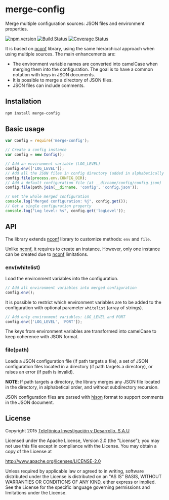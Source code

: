 # merge-config

Merge multiple configuration sources: JSON files and environment properties.

[![npm version](https://badge.fury.io/js/merge-config.svg)](http://badge.fury.io/js/merge-config)
[![Build Status](https://travis-ci.org/telefonica/node-merge-config.svg)](https://travis-ci.org/telefonica/node-merge-config)
[![Coverage Status](https://img.shields.io/coveralls/telefonica/node-merge-config.svg)](https://coveralls.io/r/telefonica/node-merge-config)

It is based on [nconf](https://github.com/indexzero/nconf) library, using the same
hierarchical approach when using multiple sources. The main enhancements are:

* The environment variable names are converted into camelCase when merging them into the configuration. The goal is to have a common notation with keys in JSON documents.
* It is possible to merge a directory of JSON files.
* JSON files can include comments.

## Installation

```bash
npm install merge-config
```

## Basic usage

```js
var Config = require('merge-config');

// Create a config instance
var config = new Config();

// Add an environment variable (LOG_LEVEL)
config.env(['LOG_LEVEL']);
// Add all the JSON files in config directory (added in alphabetically order)
config.file(process.env.CONFIG_DIR);
// Add a default configuration file (at __dirname/config/config.json)
config.file(path.join(__dirname, 'config', 'config.json'));

// Get the whole merged configuration
console.log("Merged configuration: %j", config.get());
// Get a single configuration property
console.log("Log level: %s", config.get('logLevel'));
```

## API

The library extends [nconf](https://github.com/indexzero/nconf) library to customize methods: `env` and `file`.

Unlike [nconf](https://github.com/indexzero/nconf), it requires to create an instance. However, only one instance can be created due to [nconf](https://github.com/indexzero/nconf) limitations.

### env(whitelist)

Load the environment variables into the configuration.

```js
// Add all environment variables into merged configuration
config.env();
```

It is possible to restrict which environment variables are to be added to the configuration with optional parameter `whitelist` (array of strings).

```js
// Add only environment variables: LOG_LEVEL and PORT
config.env(['LOG_LEVEL', 'PORT']);
```

The keys from environment variables are transformed into camelCase to keep coherence with JSON format.

### file(path)

Loads a JSON configuration file (if path targets a file), a set of JSON configuration files located in a directory (if path targets a directory), or raises an error (if path is invalid).

**NOTE**: If path targets a directory, the library merges any JSON file located in the directory, in alphabetical order, and without subdirectory recursion.

JSON configuration files are parsed with [hjson](https://github.com/laktak/hjson-js) format to support comments in the JSON document.

## License

Copyright 2015 [Telefónica Investigación y Desarrollo, S.A.U](http://www.tid.es)

Licensed under the Apache License, Version 2.0 (the "License"); you may not use this file except in compliance with the License. You may obtain a copy of the License at

http://www.apache.org/licenses/LICENSE-2.0

Unless required by applicable law or agreed to in writing, software distributed under the License is distributed on an "AS IS" BASIS, WITHOUT WARRANTIES OR CONDITIONS OF ANY KIND, either express or implied. See the License for the specific language governing permissions and limitations under the License.
